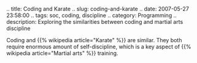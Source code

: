 .. title: Coding and Karate
.. slug: coding-and-karate
.. date: 2007-05-27 23:58:00
.. tags: soc, coding, discipline
.. category: Programming
.. description: Exploring the similarities between coding and martial arts discipline

Coding and {{% wikipedia article="Karate" %}} are similar. They both require enormous amount of self-discipline, which is a key aspect of {{% wikipedia article="Martial arts" %}} training.
